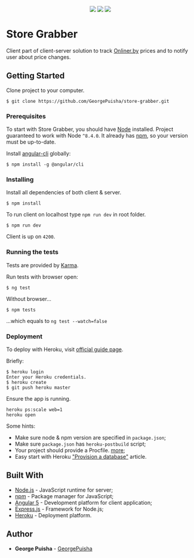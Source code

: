 
<p align="center">
    <a href="https://codeclimate.com/github/GeorgePuisha/store-grabber/maintainability"><img src="https://api.codeclimate.com/v1/badges/5c5e3af606dde6d42af8/maintainability" /></a>
    <a class="badge-align" href="https://www.codacy.com/app/GeorgePuisha/store-grabber?utm_source=github.com&amp;utm_medium=referral&amp;utm_content=GeorgePuisha/store-grabber&amp;utm_campaign=Badge_Grade"><img src="https://api.codacy.com/project/badge/Grade/db94870597bf4c929e7167f8d779d8c0"/></a>
    <a href="https://circleci.com/gh/GeorgePuisha/store-grabber"><img src="https://circleci.com/gh/GeorgePuisha/store-grabber/tree/master.svg?style=shield" /></a>
</p>

# Store Grabber

Client part of client-server solution to track [Onliner.by](https://catalog.onliner.by/) prices and to notify user about price changes.

## Getting Started

Clone project to your computer.

```
$ git clone https://github.com/GeorgePuisha/store-grabber.git
```
### Prerequisites

To start with Store Grabber, you should have [Node](https://nodejs.org/en/download/package-manager/) installed. Project guaranteed to work with Node `^8.4.0`. It already has [npm](https://github.com/npm/npm), so your version must be up-to-date.

Install [angular-cli](https://github.com/angular/angular-cli) globally:

```
$ npm install -g @angular/cli
```

### Installing

Install all dependencies of both client & server.

```
$ npm install
```

To run client on localhost type `npm run dev` in root folder.

```
$ npm run dev
```

Client is up on `4200`.

### Running the tests

Tests are provided by [Karma](https://karma-runner.github.io/1.0/index.html).

Run tests with browser open:

```
$ ng test
```

Without browser...

```
$ npm tests
```

...which equals to `ng test --watch=false`

### Deployment

To deploy with Heroku, visit [official guide page](https://devcenter.heroku.com/articles/git).

Briefly:

```
$ heroku login
Enter your Heroku credentials.
$ heroku create
$ git push heroku master
```

Ensure the app is running.

```
heroku ps:scale web=1
heroku open
```

Some hints:

* Make sure node & npm version are specified in `package.json`;
* Make sure `package.json` has `heroku-postbuild` script;
* Your project should provide a Procfile. [more](https://devcenter.heroku.com/articles/getting-started-with-nodejs#define-a-procfile);
* Easy start with Heroku ["Provision a database"](https://devcenter.heroku.com/articles/getting-started-with-nodejs#provision-a-database) article.


## Built With

* [Node.js](https://github.com/nodejs/node) - JavaScript runtime for server;
* [npm](https://github.com/npm/npm) - Package manager for JavaScript;
* [Angular 5](https://github.com/angular/angular) - Development platform for client application;
* [Express.js](https://github.com/expressjs/express) - Framework for Node.js;
* [Heroku](https://www.heroku.com/home) - Deployment platform.


## Author

* **George Puisha** - [GeorgePuisha](https://github.com/GeorgePuisha)
